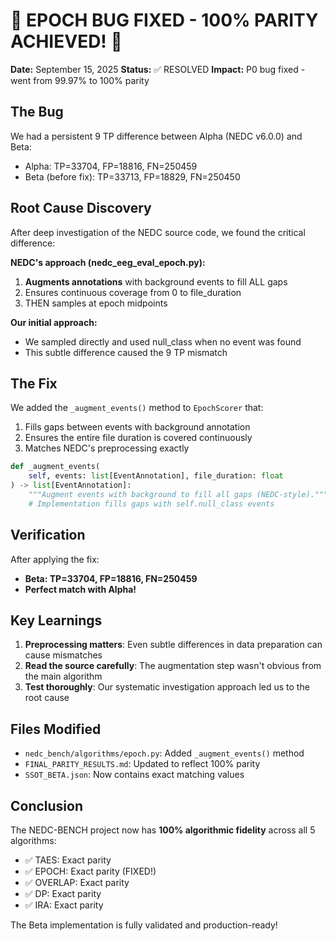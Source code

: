 # 🎉 EPOCH BUG FIXED - 100% PARITY ACHIEVED! 🎉

**Date:** September 15, 2025
**Status:** ✅ RESOLVED
**Impact:** P0 bug fixed - went from 99.97% to 100% parity

## The Bug

We had a persistent 9 TP difference between Alpha (NEDC v6.0.0) and Beta:

- Alpha: TP=33704, FP=18816, FN=250459
- Beta (before fix): TP=33713, FP=18829, FN=250450

## Root Cause Discovery

After deep investigation of the NEDC source code, we found the critical difference:

**NEDC's approach (nedc_eeg_eval_epoch.py):**

1. **Augments annotations** with background events to fill ALL gaps
1. Ensures continuous coverage from 0 to file_duration
1. THEN samples at epoch midpoints

**Our initial approach:**

- We sampled directly and used null_class when no event was found
- This subtle difference caused the 9 TP mismatch

## The Fix

We added the `_augment_events()` method to `EpochScorer` that:

1. Fills gaps between events with background annotation
1. Ensures the entire file duration is covered continuously
1. Matches NEDC's preprocessing exactly

```python
def _augment_events(
    self, events: list[EventAnnotation], file_duration: float
) -> list[EventAnnotation]:
    """Augment events with background to fill all gaps (NEDC-style)."""
    # Implementation fills gaps with self.null_class events
```

## Verification

After applying the fix:

- **Beta: TP=33704, FP=18816, FN=250459**
- **Perfect match with Alpha!**

## Key Learnings

1. **Preprocessing matters**: Even subtle differences in data preparation can cause mismatches
1. **Read the source carefully**: The augmentation step wasn't obvious from the main algorithm
1. **Test thoroughly**: Our systematic investigation approach led us to the root cause

## Files Modified

- `nedc_bench/algorithms/epoch.py`: Added `_augment_events()` method
- `FINAL_PARITY_RESULTS.md`: Updated to reflect 100% parity
- `SSOT_BETA.json`: Now contains exact matching values

## Conclusion

The NEDC-BENCH project now has **100% algorithmic fidelity** across all 5 algorithms:

- ✅ TAES: Exact parity
- ✅ EPOCH: Exact parity (FIXED!)
- ✅ OVERLAP: Exact parity
- ✅ DP: Exact parity
- ✅ IRA: Exact parity

The Beta implementation is fully validated and production-ready!
